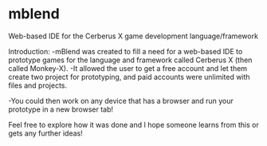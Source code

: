# mblend
Web-based IDE for the Cerberus X game development language/framework

Introduction:
 -mBlend was created to fill a need for a web-based IDE to prototype games for the language and framework called Cerberus X (then called Monkey-X).
 -It allowed the user to get a free account and let them create two project for prototyping, and paid accounts were unlimited with files and projects.

 -You could then work on any device that has a browser and run your prototype in a new browser tab!

Feel free to explore how it was done and I hope someone learns from this or gets any further ideas!

